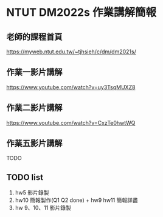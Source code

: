 # NTUT DM2022s 作業講解簡報

## 老師的課程首頁

https://myweb.ntut.edu.tw/~tjhsieh/c/dm/dm2021s/

## 作業一影片講解

https://www.youtube.com/watch?v=uy3TsqMUXZ8

## 作業二影片講解

https://www.youtube.com/watch?v=CxzTe0hwtWQ

## 作業五影片講解

TODO

## TODO list

1. hw5 影片錄製
2. hw10 簡報製作(Q1 Q2 done) + hw9 hw11 簡報詳盡
3. hw 9、10、11 影片錄製

